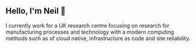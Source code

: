 <h2> Hello, I'm Neil 👋 </h2>

<p> I currently work for a UK research centre focusing on research for manufacturing processes and technology with a modern computing methods such as of cloud native, infrastructure as code and site reliability.</p>

